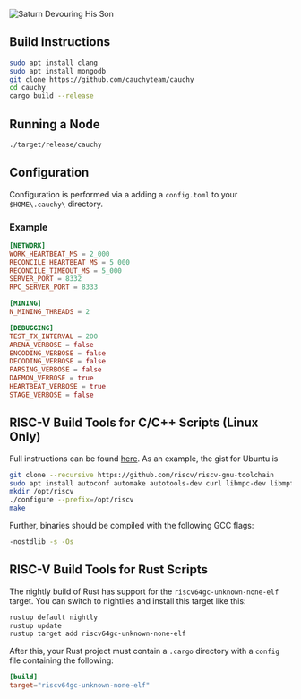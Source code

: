 ![Saturn Devouring His Son](https://i.imgur.com/Ahvi7YS.gif)

## Build Instructions
```bash
sudo apt install clang
sudo apt install mongodb
git clone https://github.com/cauchyteam/cauchy
cd cauchy
cargo build --release
```

## Running a Node
```bash
./target/release/cauchy
```
## Configuration
Configuration is performed via a adding a `config.toml` to your `$HOME\.cauchy\` directory. 

### Example

```toml
[NETWORK]
WORK_HEARTBEAT_MS = 2_000
RECONCILE_HEARTBEAT_MS = 5_000
RECONCILE_TIMEOUT_MS = 5_000
SERVER_PORT = 8332
RPC_SERVER_PORT = 8333

[MINING]
N_MINING_THREADS = 2

[DEBUGGING]
TEST_TX_INTERVAL = 200
ARENA_VERBOSE = false
ENCODING_VERBOSE = false
DECODING_VERBOSE = false
PARSING_VERBOSE = false
DAEMON_VERBOSE = true
HEARTBEAT_VERBOSE = true
STAGE_VERBOSE = false
```


## RISC-V Build Tools for C/C++ Scripts (Linux Only)
Full instructions can be found [here](https://github.com/riscv/riscv-gnu-toolchain).  As an example, the gist for Ubuntu is

```bash
git clone --recursive https://github.com/riscv/riscv-gnu-toolchain
sudo apt install autoconf automake autotools-dev curl libmpc-dev libmpfr-dev libgmp-dev gawk build-essential bison flex texinfo gperf libtool patchutils bc zlib1g-dev libexpat-dev
mkdir /opt/riscv
./configure --prefix=/opt/riscv
make
```

Further, binaries should be compiled with the following GCC flags:
```bash
-nostdlib -s -Os
```

## RISC-V Build Tools for Rust Scripts
The nightly build of Rust has support for the `riscv64gc-unknown-none-elf` target.  You can switch to nightlies and install this target like this:

```bash
rustup default nightly
rustup update
rustup target add riscv64gc-unknown-none-elf
```
After this, your Rust project must contain a `.cargo` directory with a `config` file containing the following:

```toml
[build]
target="riscv64gc-unknown-none-elf"
```
